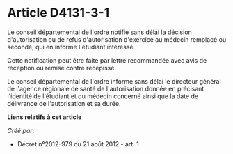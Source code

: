 # Article D4131-3-1

Le  conseil départemental de l'ordre notifie sans délai la décision  d'autorisation ou de refus d'autorisation d'exercice au
médecin remplacé  ou secondé, qui en informe l'étudiant intéressé. 

Cette notification peut être faite par lettre recommandée avec avis de réception ou remise contre récépissé. 

Le conseil départemental de l'ordre informe sans délai le directeur  général de l'agence régionale de santé de l'autorisation
donnée en  précisant l'identité de l'étudiant et du médecin concerné ainsi que la  date de délivrance de l'autorisation et sa
durée.

**Liens relatifs à cet article**

_Créé par_:

  - Décret n°2012-979 du 21 août 2012 - art. 1
